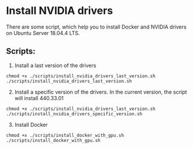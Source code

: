# Install NVIDIA drivers
There are some script, which help you to install Docker and NVIDIA drivers on Ubuntu Server 18.04.4 LTS. 

## Scripts:
1. Install a last version of the drivers
```shell script
chmod +x ./scripts/install_nvidia_drivers_last_version.sh
./scripts/install_nvidia_drivers_last_version.sh
```

2. Install a specific version of the drivers. In the current version, the script will install 440.33.01 
```shell script
chmod +x ./scripts/install_nvidia_drivers_last_version.sh
./scripts/install_nvidia_drivers_specific_version.sh
```

3. Install Docker 
```shell script
chmod +x ./scripts/install_docker_with_gpu.sh
./scripts/install_docker_with_gpu.sh
```

